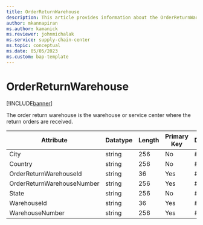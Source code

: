 ```yaml
---
title: OrderReturnWarehouse
description: This article provides information about the OrderReturnWarehouse entity.
author: mkannapiran
ms.author: kamanick
ms.reviewer: johnmichalak
ms.service: supply-chain-center
ms.topic: conceptual
ms.date: 05/05/2023
ms.custom: bap-template
---
```


# **OrderReturnWarehouse**

[!INCLUDE[banner](../../includes/banner.md)]

The order return warehouse is the warehouse or service center where the return orders are received.

|	Attribute	|	Datatype	|	Length	|	Primary Key	|	Description	|
|---------------|--------|------|----------|-----------|
|	City	|	string	|	256	|	No	|	#N/A	|
|	Country	|	string	|	256	|	No	|	#N/A	|
|	OrderReturnWarehouseId	|	string	|	36	|	Yes	|	#N/A	|
|	OrderReturnWarehouseNumber	|	string	|	256	|	Yes	|	#N/A	|
|	State	|	string	|	256	|	No	|	#N/A	|
|	WarehouseId	|	string	|	36	|	Yes	|	#N/A	|
|	WarehouseNumber	|	string	|	256	|	Yes	|	#N/A	|
